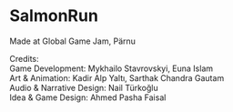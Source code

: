 # SalmonRun
Made at Global Game Jam, Pärnu


Credits: <br>
Game Development: Mykhailo Stavrovskyi, Euna Islam<br>
Art & Animation: Kadir Alp Yaltı, Sarthak Chandra Gautam<br>
Audio & Narrative Design: Nail Türkoğlu<br>
Idea & Game Design: Ahmed Pasha Faisal<br>
